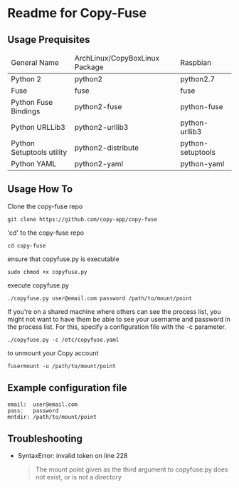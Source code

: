 # Readme for Copy-Fuse

## Usage Prequisites

<table>
    <thead>
	<tr>
	    <td>General Name</td>
	    <td>ArchLinux/CopyBoxLinux Package</td>
		<td>Raspbian</td>
	</tr>
    </thead>
    <tbody>
	<tr>
	    <td>Python 2</td>
	    <td>python2</td>
		<td>python2.7</td>
	</tr>
	<tr>
	    <td>Fuse</td>
	    <td>fuse</td>
		<td>fuse</td>
	</tr>
	<tr>
	    <td>Python Fuse Bindings</td>
	    <td>python2-fuse</td>
		<td>python-fuse</td>
	</tr>
	<tr>
	    <td>Python URLLib3</td>
	    <td>python2-urllib3</td>
		<td>python-urllib3</td>
	</tr>
	<tr>
	    <td>Python Setuptools utility</td>
	    <td>python2-distribute</td>
		<td>python-setuptools</td>
	</tr>
	<tr>
	    <td>Python YAML</td>
	    <td>python2-yaml</td>
		<td>python-yaml</td>
	</tr>
    </tbody>
</table>

## Usage How To

Clone the copy-fuse repo

	git clone https://github.com/copy-app/copy-fuse

'cd' to the copy-fuse repo

   	cd copy-fuse

ensure that copyfuse.py is executable

   	sudo chmod +x copyfuse.py

execute copyfuse.py

   	./copyfuse.py user@email.com password /path/to/mount/point

If you're on a shared machine where others can see the process list, you might not want to have them be able to see your username and password in the process list.
For this, specify a configuration file with the -c parameter.

   	./copyfuse.py -c /etc/copyfuse.yaml

to unmount your Copy account

	fusermount -u /path/to/mount/point

## Example configuration file

	email:	user@email.com
	pass:	password
	mntdir:	/path/to/mount/point
	
## Troubleshooting

- SyntaxError: invalid token on line 228

  > The mount point given as the third argument to copyfuse.py does not exist, or is not a directory
